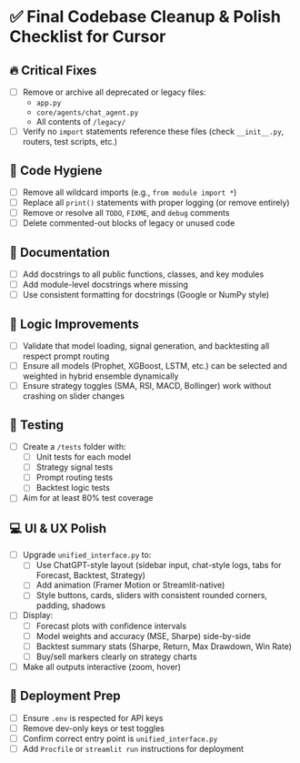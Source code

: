 
# ✅ Final Codebase Cleanup & Polish Checklist for Cursor

## 🔥 Critical Fixes
- [ ] Remove or archive all deprecated or legacy files:
  - `app.py`
  - `core/agents/chat_agent.py`
  - All contents of `/legacy/`
- [ ] Verify no `import` statements reference these files (check `__init__.py`, routers, test scripts, etc.)

## 🧹 Code Hygiene
- [ ] Remove all wildcard imports (e.g., `from module import *`)
- [ ] Replace all `print()` statements with proper logging (or remove entirely)
- [ ] Remove or resolve all `TODO`, `FIXME`, and `debug` comments
- [ ] Delete commented-out blocks of legacy or unused code

## 📄 Documentation
- [ ] Add docstrings to all public functions, classes, and key modules
- [ ] Add module-level docstrings where missing
- [ ] Use consistent formatting for docstrings (Google or NumPy style)

## 🧠 Logic Improvements
- [ ] Validate that model loading, signal generation, and backtesting all respect prompt routing
- [ ] Ensure all models (Prophet, XGBoost, LSTM, etc.) can be selected and weighted in hybrid ensemble dynamically
- [ ] Ensure strategy toggles (SMA, RSI, MACD, Bollinger) work without crashing on slider changes

## 🧪 Testing
- [ ] Create a `/tests` folder with:
  - [ ] Unit tests for each model
  - [ ] Strategy signal tests
  - [ ] Prompt routing tests
  - [ ] Backtest logic tests
- [ ] Aim for at least 80% test coverage

## 💻 UI & UX Polish
- [ ] Upgrade `unified_interface.py` to:
  - [ ] Use ChatGPT-style layout (sidebar input, chat-style logs, tabs for Forecast, Backtest, Strategy)
  - [ ] Add animation (Framer Motion or Streamlit-native)
  - [ ] Style buttons, cards, sliders with consistent rounded corners, padding, shadows
- [ ] Display:
  - [ ] Forecast plots with confidence intervals
  - [ ] Model weights and accuracy (MSE, Sharpe) side-by-side
  - [ ] Backtest summary stats (Sharpe, Return, Max Drawdown, Win Rate)
  - [ ] Buy/sell markers clearly on strategy charts
- [ ] Make all outputs interactive (zoom, hover)

## 🚀 Deployment Prep
- [ ] Ensure `.env` is respected for API keys
- [ ] Remove dev-only keys or test toggles
- [ ] Confirm correct entry point is `unified_interface.py`
- [ ] Add `Procfile` or `streamlit run` instructions for deployment
